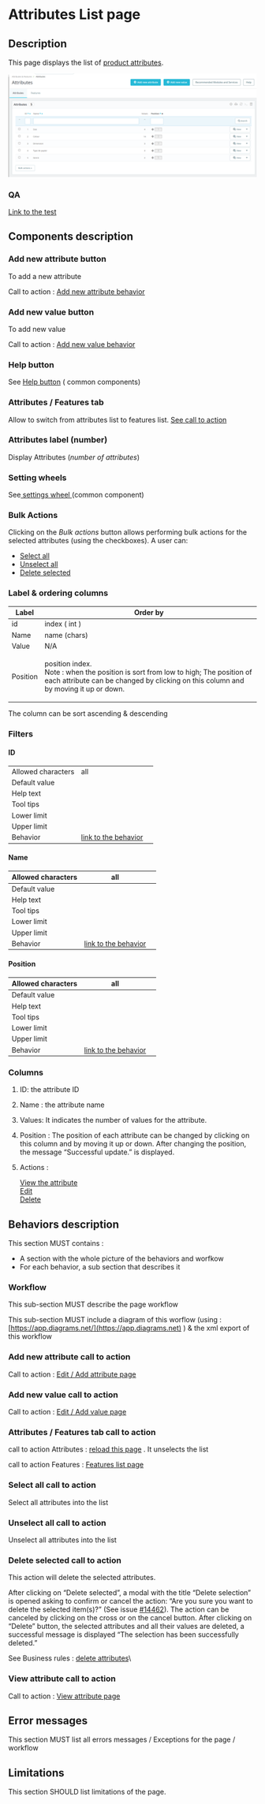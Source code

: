 # Attributes List page

## Description

This page displays the list of [product attributes](../../../../../../business-rules/product-attributes.md).



![Attributes listing](../../../../../../../.gitbook/assets/attributes-list.png)

### QA&#x20;

[Link to the test](https://build.prestashop-project.org/test-scenarios/scenarios/core/functional/bo/catalog/attributes-and-features/attributes.html)

## Components description

### Add new attribute button

To add a new attribute

Call to action : [Add new attribute behavior](page-template.md#add-new-attribute-call-to-action)

### Add new value button

To add new value

Call to action : [Add new value behavior](page-template.md#add-new-value-call-to-action)

### Help  button

See [Help button](../../../../../common-components/help-button.md) ( common components)&#x20;

### Attributes / Features tab

Allow to switch from attributes list to features list. [See call to action](page-template.md#attributes-features-tab-call-to-action)

### Attributes label (number)

Display Attributes (_number of attributes_)&#x20;

### Setting wheels

See[ settings wheel ](../../../../../common-components/settings-wheel.md)(common component)

### Bulk Actions

Clicking on the _Bulk actions_ button allows performing bulk actions for the selected attributes (using the checkboxes). A user can:

* [Select all ](page-template.md#select-all-call-to-action)
* [Unselect all](page-template.md#unselect-all-call-to-action)
* [Delete selected](page-template.md#delete-selected-call-to-action)

### Label & ordering columns

| Label    | Order by                                                                                                                                                                             |
| -------- | ------------------------------------------------------------------------------------------------------------------------------------------------------------------------------------ |
| id       | index ( int )                                                                                                                                                                        |
| Name     | name (chars)                                                                                                                                                                         |
| Value    | N/A                                                                                                                                                                                  |
| Position | <p>position index. <br>Note : when the position is sort from low to high; The position of each attribute can be changed by clicking on this column and by moving it up or down. </p> |

The column can be sort ascending & descending

### Filters

#### ID

|                    |                                                                      |   |
| ------------------ | -------------------------------------------------------------------- | - |
| Allowed characters | all                                                                  |   |
| Default value      |                                                                      |   |
| Help text          |                                                                      |   |
| Tool tips          |                                                                      |   |
| Lower limit        |                                                                      |   |
| Upper limit        |                                                                      |   |
| Behavior           | [link to the behavior](page-template.md#one-component-description-1) |   |

#### Name

| Allowed characters | all                                                                  |   |
| ------------------ | -------------------------------------------------------------------- | - |
| Default value      |                                                                      |   |
| Help text          |                                                                      |   |
| Tool tips          |                                                                      |   |
| Lower limit        |                                                                      |   |
| Upper limit        |                                                                      |   |
| Behavior           | [link to the behavior](page-template.md#one-component-description-1) |   |

#### Position

| Allowed characters | all                                                                  |   |
| ------------------ | -------------------------------------------------------------------- | - |
| Default value      |                                                                      |   |
| Help text          |                                                                      |   |
| Tool tips          |                                                                      |   |
| Lower limit        |                                                                      |   |
| Upper limit        |                                                                      |   |
| Behavior           | [link to the behavior](page-template.md#one-component-description-1) |   |

### Columns

1. ID: the attribute ID&#x20;
2. Name : the attribute name
3. Values: It indicates the number of values for the attribute.
4. Position : The position of each attribute can be changed by clicking on this column and by moving it up or down. After changing the position, the message “Successful update.” is displayed.
5.  Actions :&#x20;

    [ View the attribute\
    ](page-template.md#view-call-to-action) [Edit](page-template.md#add-new-attribute-button) \
    [ Delete](page-template.md#bulk-action-delete-selected)

## Behaviors description

This section MUST contains :

* A section with the whole picture of the behaviors and worfkow
* For each behavior, a sub section that describes it

### Workflow

This sub-section MUST describe the page workflow

This sub-section MUST include a diagram of this worflow (using : [https://app.diagrams.net/](https://app.diagrams.net) ) & the xml export of this workflow

### Add new attribute call to action

Call to action : [Edit / Add attribute page](broken-reference)

### Add new value call to action

Call to action : [Edit / Add value page](edit-add-new-attribute-value.md)

### Attributes / Features tab call to action

call to action Attributes : [reload this page](page-template.md) . It unselects the list

call to action Features : [Features list page](../features/features-list-page.md) &#x20;

### Select all call to action

Select all attributes into the list

### Unselect all call to action

Unselect all attributes into the list

### Delete selected call to action

This action will delete the selected attributes.&#x20;

After clicking on “Delete selected”, a modal with the title “Delete selection” is opened asking to confirm or cancel the action: “Are you sure you want to delete the selected item(s)?” (See issue [#14462](https://github.com/PrestaShop/PrestaShop/issues/14462)). The action can be canceled by clicking on the cross or on the cancel button. After clicking on “Delete” button, the selected attributes and all their values are deleted, a successful message is displayed “The selection has been successfully deleted.”

See Business rules : [delete attributes](../../../../../../business-rules/product-attributes.md#delete-attributes-business-rule)\


### View attribute call to action

Call to action : [View attribute page](view-attrribute-page.md)





## Error messages

This section MUST list all errors messages / Exceptions for the page / workflow

## Limitations

This section SHOULD list limitations of the page.
